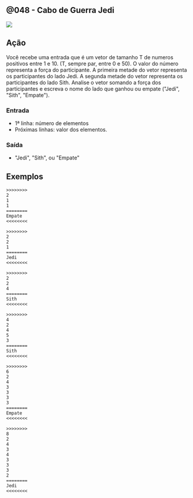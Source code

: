 ## @048 - Cabo de Guerra Jedi


![](https://raw.githubusercontent.com/qxcodefup/arcade/master/base/048/cover.jpg)

## Ação

Você recebe uma entrada que é um vetor de tamanho T de numeros positivos entre 1 e 10. (T, sempre par, entre 0 e 50). O valor do número representa a força do participante. A primeira metade do vetor representa os participantes do lado Jedi. A segunda metade do vetor representa os participantes do lado Sith. Analise o vetor somando a força dos participantes e escreva o nome do lado que ganhou ou empate ("Jedi", "Sith", "Empate").

### Entrada

* 1ª linha: número de elementos
* Próximas linhas: valor dos elementos.

### Saída

* "Jedi", "Sith", ou "Empate"

## Exemplos

```
>>>>>>>>
2
1
1
========
Empate
<<<<<<<<

>>>>>>>>
2
2
1
========
Jedi
<<<<<<<<

>>>>>>>>
2
2
4
========
Sith
<<<<<<<<

>>>>>>>>
4
2
4
5
3
========
Sith
<<<<<<<<

>>>>>>>>
6
2
4
3
3
3
3
========
Empate
<<<<<<<<

>>>>>>>>
8
2
4
3
4
3
3
3
2
========
Jedi
<<<<<<<<
```
